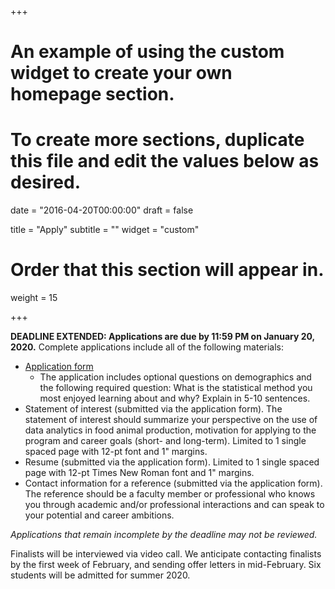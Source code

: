 +++
# An example of using the custom widget to create your own homepage section.
# To create more sections, duplicate this file and edit the values below as desired.

date = "2016-04-20T00:00:00"
draft = false

title = "Apply"
subtitle = ""
widget = "custom"

# Order that this section will appear in.
weight = 15

+++

**DEADLINE EXTENDED: Applications are due by 11:59 PM on January 20, 2020.** Complete applications include all of the following materials:  

* [Application form](https://forms.gle/1yNa5gupm8NkCsfy9)
  * The application includes optional questions on demographics and the following required question: What is the statistical method you most enjoyed learning about and why? Explain in 5-10 sentences.
* Statement of interest (submitted via the application form). The statement of interest should summarize your perspective on the use of data analytics in food animal production, motivation for applying to the program and career goals (short- and long-term). Limited to 1 single spaced page with 12-pt font and 1" margins.  
* Resume (submitted via the application form). Limited to 1 single spaced page with 12-pt Times New Roman font and 1" margins.
* Contact information for a reference (submitted via the application form). The reference should be a faculty member or professional who knows you through academic and/or professional interactions and can speak to your potential and career ambitions. 

*Applications that remain incomplete by the deadline may not be reviewed.*  

Finalists will be interviewed via video call. We anticipate contacting finalists by the first week of February, and sending offer letters in mid-February. Six students will be admitted for summer 2020.
